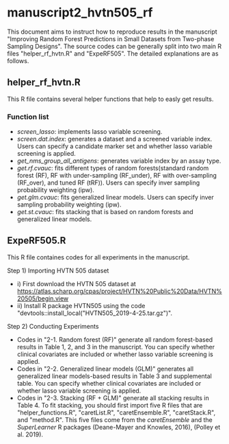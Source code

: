 # manuscript2_hvtn505_rf

This document aims to instruct how to reproduce results in the manuscript "Improving Random Forest Predictions in Small Datasets from Two-phase Sampling Designs". The source codes can be generally split into two main R files "helper_rf_hvtn.R" and "ExpeRF505". The detailed explanations are as follows.

## helper_rf_hvtn.R
This R file contains several helper functions that help to easly get results.

### Function list
- *screen_lasso*: implements lasso variable screening.
- *screen.dat.index*: generates a dataset and a screened variable index. Users can specify a candidate marker set and whether lasso variable screening is applied.
- *get_nms_group_all_antigens*: generates variable index by an assay type.
- *get.rf.cvauc*: fits different types of random forests(standard random forest (RF), RF with under-sampling (RF_under), RF with over-sampling (RF_over), and tuned RF (tRF)). Users can specify inver sampling probability weighting (ipw).
- *get.glm.cvauc*: fits generalized linear models. Users can specify inver sampling probability weighting (ipw).
- *get.st.cvauc*: fits stacking that is based on random forests and generalized linear models. 

## ExpeRF505.R
This R file containes codes for all experiments in the manuscript.

Step 1) Importing HVTN 505 dataset
- i) First download the HVTN 505 dataset at https://atlas.scharp.org/cpas/project/HVTN%20Public%20Data/HVTN%20505/begin.view
- ii) Install R package HVTN505 using the code "devtools::install_local("HVTN505_2019-4-25.tar.gz")".

Step 2) Conducting Experiments
- Codes in "2-1. Random forest (RF)" generate all random forest-based results in Table 1, 2, and 3 in the manuscript. You can specify whether clinical covariates are included or whether lasso variable screening is applied.
- Codes in "2-2. Generalized linear models (GLM)" generates all generalized linear models-based results in Table 3 and supplemental table. You can specify whether clinical covariates are included or whether lasso variable screening is applied.
- Codes in "2-3. Stacking (RF + GLM)" generate all stacking results in Table 4. To fit stacking, you should first import five R files that are "helper_functions.R", "caretList.R", "caretEnsemble.R", "caretStack.R", and "method.R". This five files come from the *caretEnsemble* and the *SuperLearner* R packages (Deane-Mayer and Knowles, 2016), (Polley et al. 2019).
